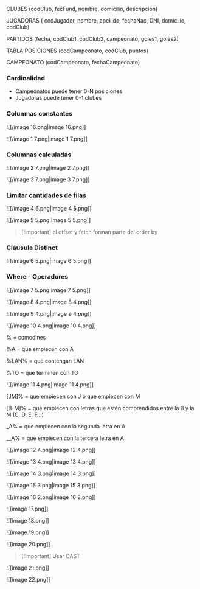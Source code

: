   

CLUBES (codClub, fecFund, nombre, domicilio, descripción)

JUGADORAS ( codJugador, nombre, apellido, fechaNac, DNI, domicilio, codClub)

PARTIDOS (fecha, codClub1, codClub2, campeonato, goles1, goles2)

TABLA POSICIONES (codCampeonato, codClub, puntos)

CAMPEONATO (codCampeonato, fechaCampeonato)

  

### Cardinalidad

- Campeonatos puede tener 0-N posiciones
- Jugadoras puede tener 0-1 clubes

  

### Columnas constantes

![[/image 16.png|image 16.png]]

![[/image 1 7.png|image 1 7.png]]

  

### Columnas calculadas

![[/image 2 7.png|image 2 7.png]]

![[/image 3 7.png|image 3 7.png]]

  

### Limitar cantidades de filas

![[/image 4 6.png|image 4 6.png]]

![[/image 5 5.png|image 5 5.png]]

  

> [!important] el offset y fetch forman parte del order by

  

### Cláusula Distinct

![[/image 6 5.png|image 6 5.png]]

  

### Where - Operadores

![[/image 7 5.png|image 7 5.png]]

  

  

![[/image 8 4.png|image 8 4.png]]

![[/image 9 4.png|image 9 4.png]]

  

  

![[/image 10 4.png|image 10 4.png]]

  

% = comodines

%A = que empiecen con A

%LAN% = que contengan LAN

%TO = que terminen con TO

  

![[/image 11 4.png|image 11 4.png]]

  

[JM]% = que empiecen con J o que empiecen con M

[B-M]% = que empiecen con letras que estén comprendidos entre la B y la M (C, D, E, F…)

_A% = que empiecen con la segunda letra en A

__A% = que empiecen con la tercera letra en A

  

![[/image 12 4.png|image 12 4.png]]

![[/image 13 4.png|image 13 4.png]]

![[/image 14 3.png|image 14 3.png]]

  

![[/image 15 3.png|image 15 3.png]]

![[/image 16 2.png|image 16 2.png]]

  

![[image 17.png]]

![[image 18.png]]

  

![[image 19.png]]

  

![[image 20.png]]

  

> [!important] Usar CAST

  

![[image 21.png]]

  

![[image 22.png]]